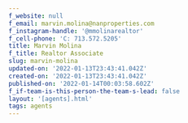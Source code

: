 ```yaml
---
f_website: null
f_email: marvin.molina@nanproperties.com
f_instagram-handle: '@mmolinarealtor'
f_cell-phone: 'C: 713.572.5205'
title: Marvin Molina
f_title: Realtor Associate
slug: marvin-molina
updated-on: '2022-01-13T23:43:41.042Z'
created-on: '2022-01-13T23:43:41.042Z'
published-on: '2022-01-14T00:03:58.602Z'
f_if-team-is-this-person-the-team-s-lead: false
layout: '[agents].html'
tags: agents
---
```



